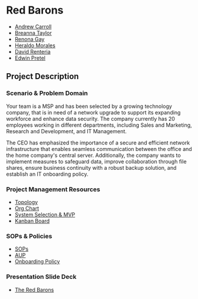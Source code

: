 # Red Barons

- [Andrew Carroll](https://github.com/iAmAndrewCarroll)
- [Breanna Taylor](https://github.com/Btaylor007/Btaylor007)
- [Renona Gay](https://github.com/Foodisthebest)
- [Heraldo Morales](https://github.com/HeraldoM332)
- [David Renteria](https://github.com/drent23)
- [Edwin Pretel](https://github.com/EdInTech23)

## Project Description

### Scenario & Problem Domain

Your team is a MSP and has been selected by a growing technology company, that is in need of a network upgrade to support its expanding workforce and enhance data security. The company currently has 20 employees working in different departments, including Sales and Marketing, Research and Development, and IT Management.

The CEO has emphasized the importance of a secure and efficient network infrastructure that enables seamless communication between the office and the home company's central server. Additionally, the company wants to implement measures to safeguard data, improve collaboration through file shares, ensure business continuity with a robust backup solution, and establish an IT onboarding policy.

### Project Management Resources

- [Topology](https://github.com/Ops301-Group-Project/project/blob/main/documentation/Red%20Barons%20Topology%20(Updated).svg)
- [Org Chart](https://github.com/Ops301-Group-Project/project/blob/main/documentation/Red%20Barons%20Org%20Chart.drawio.png)
- [System Selection & MVP](https://github.com/Ops301-Group-Project/project/blob/main/prep3.md)
- [Kanban Board](https://github.com/orgs/Ops301-Group-Project/projects/1)

### SOPs & Policies

- [SOPs](https://github.com/Ops301-Group-Project/project/blob/main/sop.md)
- [AUP](https://github.com/Ops301-Group-Project/project/blob/main/documentation/Red%20Barons%20Acceptable%20Use%20Policy.pdf)
- [Onboarding Policy](https://github.com/Ops301-Group-Project/project/blob/main/documentation/Red%20Barons%20Onboarding%20Policy.pdf)

### Presentation Slide Deck

- [The Red Barons](https://docs.google.com/presentation/d/10fcV8jFQ4KMRsqeh39GlyFb2YTLs10tDOHnnhXmFUfg/edit#slide=id.g258d971fb16_0_14)
